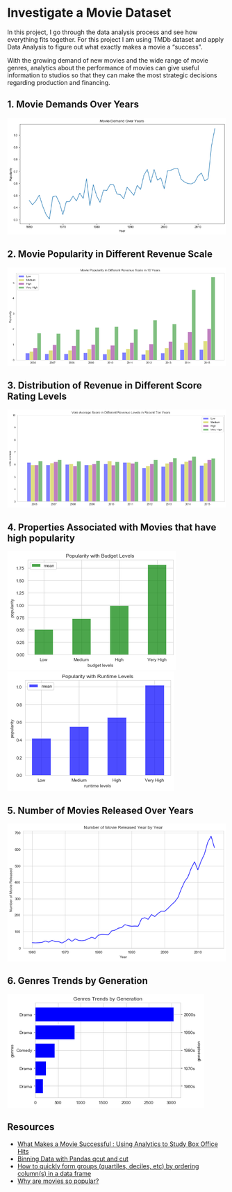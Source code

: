 # Investigate a Movie Dataset
In this project, I go through the data analysis process and see how everything fits together. For this project I am using TMDb dataset and apply Data Analysis to figure out what exactly makes a movie a “success".

With the growing demand of new movies and the wide range of movie genres, analytics about the performance of movies can give useful information to studios so that they can make the most strategic decisions regarding production and financing.

## 1. Movie Demands Over Years
<img src="img/movie_demands.png">

## 2. Movie Popularity in Different Revenue Scale
<img src="img/Movie_Popularity.png">

## 3. Distribution of Revenue in Different Score Rating Levels
<img src="img/vote.png">

## 4. Properties Associated with Movies that have high popularity
<img src="img/popurality_with_budget_level.png">
<img src="img/popurality_with_runtime.png">

## 5. Number of Movies Released Over Years
<img src="img/movie_released.png">


## 6. Genres Trends by Generation
<img src="img/Genres_trends.png">


## Resources
* [What Makes a Movie Successful : Using Analytics
to Study Box Office Hits](https://trace.tennessee.edu/cgi/viewcontent.cgi?article=3282&context=utk_chanhonoproj)
* [Binning Data with Pandas qcut and cut](https://pbpython.com/pandas-qcut-cut.html)
* [How to quickly form groups (quartiles, deciles, etc) by ordering column(s) in a data frame](https://stackoverflow.com/questions/4126326/how-to-quickly-form-groups-quartiles-deciles-etc-by-ordering-columns-in-a)
* [Why are movies so popular?](https://www.quora.com/Why-are-movies-so-popular)
